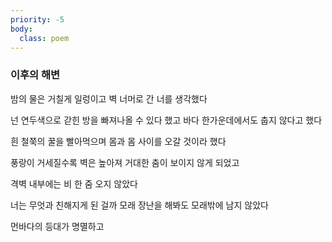 ```yaml
---
priority: -5
body:
  class: poem
---
```


### 이후의 해변
 

밤의 물은 거칠게 일렁이고
벽 너머로 간 너를 생각했다
 
넌 연두색으로 갇힌 방을 빠져나올 수 있다 했고
바다 한가운데에서도 춥지 않다고 했다
 
흰 철쭉의 꿀을 빨아먹으며
몸과 몸 사이를 오갈 것이라 했다
 
풍랑이 거세질수록 벽은 높아져
거대한 춤이 보이지 않게 되었고
 
격벽 내부에는
비 한 줌 오지 않았다
 
너는 무엇과 친해지게 된 걸까
모래 장난을 해봐도 모래밖에 남지 않았다
 
먼바다의 등대가 명멸하고
